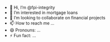 - 👋 Hi, I’m @fpi-integrity
- 👀 I’m interested in mortgage loans
- 💞️ I’m looking to collaborate on financial projects
- 📫 How to reach me ...
- 😄 Pronouns: ...
- ⚡ Fun fact: ...

<!---
fpi-integrity/fpi-integrity is a ✨ special ✨ repository because its `README.md` (this file) appears on your GitHub profile.
You can click the Preview link to take a look at your changes.
--->
